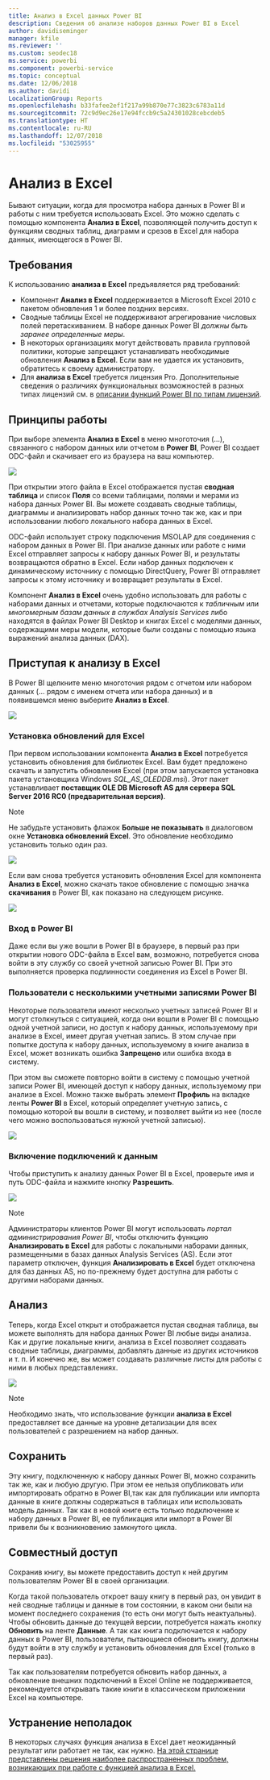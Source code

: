 ```yaml
---
title: Анализ в Excel данных Power BI
description: Сведения об анализе наборов данных Power BI в Excel
author: davidiseminger
manager: kfile
ms.reviewer: ''
ms.custom: seodec18
ms.service: powerbi
ms.component: powerbi-service
ms.topic: conceptual
ms.date: 12/06/2018
ms.author: davidi
LocalizationGroup: Reports
ms.openlocfilehash: b33fafee2ef1f217a99b870e77c3823c6783a11d
ms.sourcegitcommit: 72c9d9ec26e17e94fccb9c5a24301028cebcdeb5
ms.translationtype: HT
ms.contentlocale: ru-RU
ms.lasthandoff: 12/07/2018
ms.locfileid: "53025955"
---
```

# <a name="analyze-in-excel"></a>Анализ в Excel
Бывают ситуации, когда для просмотра набора данных в Power BI и работы с ним требуется использовать Excel. Это можно сделать с помощью компонента **Анализ в Excel**, позволяющей получить доступ к функциям сводных таблиц, диаграмм и срезов в Excel для набора данных, имеющегося в Power BI.

## <a name="requirements"></a>Требования
К использованию **анализа в Excel** предъявляется ряд требований:

* Компонент **Анализ в Excel** поддерживается в Microsoft Excel 2010 с пакетом обновления 1 и более поздних версиях.
* Сводные таблицы Excel не поддерживают агрегирование числовых полей перетаскиванием. В наборе данных Power BI *должны быть заранее определенные меры*.
* В некоторых организациях могут действовать правила групповой политики, которые запрещают устанавливать необходимые обновления **Анализ в Excel**. Если вам не удается их установить, обратитесь к своему администратору.
* Для **анализа в Excel** требуется лицензия Pro. Дополнительные сведения о различиях функциональных возможностей в разных типах лицензий см. в [описании функций Power BI по типам лицензий](service-features-license-type.md). 

## <a name="how-does-it-work"></a>Принципы работы
При выборе элемента **Анализ в Excel** в меню многоточия (...), связанного с набором данных или отчетом в **Power BI**, Power BI создает ODC-файл и скачивает его из браузера на ваш компьютер.

![](media/service-analyze-in-excel/power-bi-analyze-in-excel.png)

При открытии этого файла в Excel отображается пустая **сводная таблица** и список **Поля** со всеми таблицами, полями и мерами из набора данных Power BI. Вы можете создавать сводные таблицы, диаграммы и анализировать набор данных точно так же, как и при использовании любого локального набора данных в Excel.

ODC-файл использует строку подключения MSOLAP для соединения с набором данных в Power BI. При анализе данных или работе с ними Excel отправляет запросы к набору данных Power BI, и результаты возвращаются обратно в Excel. Если набор данных подключен к динамическому источнику с помощью DirectQuery, Power BI отправляет запросы к этому источнику и возвращает результаты в Excel.

Компонент **Анализ в Excel** очень удобно использовать для работы с наборами данных и отчетами, которые подключаются к *табличным* или *многомерным базам данных в службах Analysis Services* либо находятся в файлах Power BI Desktop и книгах Excel с моделями данных, содержащими меры модели, которые были созданы с помощью языка выражений анализа данных (DAX).

## <a name="get-started-with-analyze-in-excel"></a>Приступая к анализу в Excel
В Power BI щелкните меню многоточия рядом с отчетом или набором данных (... рядом с именем отчета или набора данных) и в появившемся меню выберите **Анализ в Excel**.

![](media/service-analyze-in-excel/power-bi-analyze-menu.png)

### <a name="install-excel-updates"></a>Установка обновлений для Excel
При первом использовании компонента **Анализ в Excel** потребуется установить обновления для библиотек Excel. Вам будет предложено скачать и запустить обновления Excel (при этом запускается установка пакета установщика Windows *SQL_AS_OLEDDB.msi*). Этот пакет устанавливает **поставщик OLE DB Microsoft AS для сервера SQL Server 2016 RC0 (предварительная версия)**.

> [!NOTE]
> Не забудьте установить флажок **Больше не показывать** в диалоговом окне **Установка обновлений Excel**. Это обновление необходимо установить только один раз.
> 
> 

![](media/service-analyze-in-excel/pbi_anlz_excel_dontshow.png)

Если вам снова требуется установить обновления Excel для компонента **Анализ в Excel**, можно скачать такое обновление с помощью значка **скачивания** в Power BI, как показано на следующем рисунке.

![](media/service-analyze-in-excel/pbi_anlz_excel_download_again.png)

### <a name="sign-in-to-power-bi"></a>Вход в Power BI
Даже если вы уже вошли в Power BI в браузере, в первый раз при открытии нового ODC-файла в Excel вам, возможно, потребуется снова войти в эту службу со своей учетной записью Power BI. При это выполняется проверка подлинности соединения из Excel в Power BI.

### <a name="users-with-multiple-power-bi-accounts"></a>Пользователи с несколькими учетными записями Power BI
Некоторые пользователи имеют несколько учетных записей Power BI и могут столкнуться с ситуацией, когда они вошли в Power BI с помощью одной учетной записи, но доступ к набору данных, используемому при анализе в Excel, имеет другая учетная запись. В этом случае при попытке доступа к набору данных, используемому в книге анализа в Excel, может возникать ошибка **Запрещено** или ошибка входа в систему.

При этом вы сможете повторно войти в систему с помощью учетной записи Power BI, имеющей доступ к набору данных, используемому при анализе в Excel. Можно также выбрать элемент **Профиль** на вкладке ленты **Power BI** в Excel, который определяет учетную запись, с помощью которой вы вошли в систему, и позволяет выйти из нее (после чего можно воспользоваться нужной учетной записью).

![](media/service-analyze-in-excel/pbi_anlz_excel_profile.png)

### <a name="enable-data-connections"></a>Включение подключений к данным
Чтобы приступить к анализу данных Power BI в Excel, проверьте имя и путь ODC-файла и нажмите кнопку **Разрешить**.

![](media/service-analyze-in-excel/pbi_anlz_excel_enable.png)

> [!NOTE]
> Администраторы клиентов Power BI могут использовать *портал администрирования Power BI*, чтобы отключить функцию **Анализировать в Excel** для работы с локальными наборами данных, размещенными в базах данных Analysis Services (AS). Если этот параметр отключен, функция **Анализировать в Excel** будет отключена для баз данных AS, но по-прежнему будет доступна для работы с другими наборами данных.
> 
> 

## <a name="analyze-away"></a>Анализ
Теперь, когда Excel открыт и отображается пустая сводная таблица, вы можете выполнять для набора данных Power BI любые виды анализа. Как и другие локальные книги, анализа в Excel позволяет создавать сводные таблицы, диаграммы, добавлять данные из других источников и т. п. И конечно же, вы может создавать различные листы для работы с ними в любых представлениях.

![](media/service-analyze-in-excel/pbi_anlz_excel_chart.png)

> [!NOTE]
> Необходимо знать, что использование функции **анализа в Excel** предоставляет все данные на уровне детализации для всех пользователей с разрешением на набор данных.
> 
> 

## <a name="save"></a>Сохранить
Эту книгу, подключенную к набору данных Power BI, можно сохранить так же, как и любую другую. При этом ее нельзя опубликовать или импортировать обратно в Power BI,так как для публикации или импорта данные в книге должны содержаться в таблицах или использовать модель данных. Так как в новой книге есть только подключение к набору данных в Power BI, ее публикация или импорт в Power BI привели бы к возникновению замкнутого цикла.

## <a name="share"></a>Совместный доступ
Сохранив книгу, вы можете предоставить доступ к ней другим пользователям Power BI в своей организации.

Когда такой пользователь откроет вашу книгу в первый раз, он увидит в ней сводные таблицы и данные в том состоянии, в каком они были на момент последнего сохранения (то есть они могут быть неактуальны). Чтобы обновить данные до текущей версии, потребуется нажать кнопку **Обновить** на ленте **Данные**. А так как книга подключается к набору данных в Power BI, пользователи, пытающиеся обновить книгу, должны будут войти в эту службу и установить обновления для Excel (только в первый раз).

Так как пользователям потребуется обновить набор данных, а обновление внешних подключений в Excel Online не поддерживается, рекомендуется открывать такие книги в классическом приложении Excel на компьютере.

## <a name="troubleshooting"></a>Устранение неполадок
В некоторых случаях функция анализа в Excel дает неожиданный результат или работает не так, как нужно. [На этой странице представлены решения наиболее распространенных проблем, возникающих при работе с функцией анализа в Excel.](desktop-troubleshooting-analyze-in-excel.md)